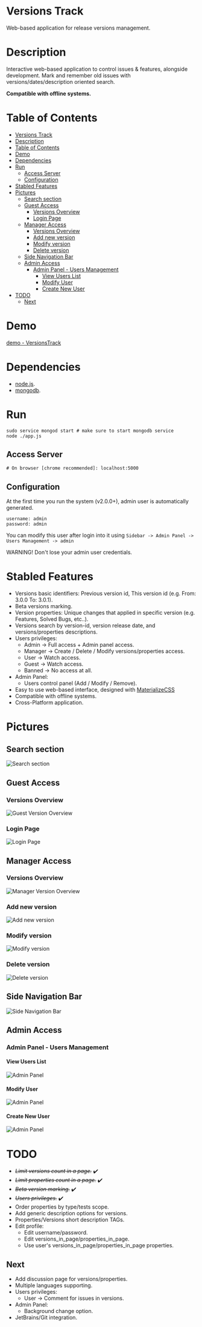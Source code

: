 <!--[![Github All Releases](https://img.shields.io/github/downloads/korelkashri/VersionsTrack/total.svg)]()-->

# Versions Track
Web-based application for release versions management.

# Description
Interactive web-based application to control issues & features, alongside development.
Mark and remember old issues with versions/dates/description oriented search.

**Compatible with offline systems.**

Table of Contents
=================
   * [Versions Track](#versions-track)
   * [Description](#description)
   * [Table of Contents](#table-of-contents)
   * [Demo](#demo)
   * [Dependencies](#dependencies)
   * [Run](#run)
      * [Access Server](#access-server)
      * [Configuration](#configuration)
   * [Stabled Features](#stabled-features)
   * [Pictures](#pictures)
      * [Search section](#search-section)
      * [Guest Access](#guest-access)
         * [Versions Overview](#versions-overview)
         * [Login Page](#login-page)
      * [Manager Access](#manager-access)
         * [Versions Overview](#versions-overview-1)
         * [Add new version](#add-new-version)
         * [Modify version](#modify-version)
         * [Delete version](#delete-version)
      * [Side Navigation Bar](#side-navigation-bar)
      * [Admin Access](#admin-access)
         * [Admin Panel - Users Management](#admin-panel---users-management)
            * [View Users List](#view-users-list)
            * [Modify User](#modify-user)
            * [Create New User](#create-new-user)
   * [TODO](#todo)
      * [Next](#next)

# Demo
[demo - VersionsTrack](https://versions-track.herokuapp.com/)

# Dependencies
* [node.js](https://nodejs.org/en/).
* [mongodb](https://www.mongodb.com/).

# Run
```
sudo service mongod start # make sure to start mongodb service
node ./app.js
```

## Access Server
```
# On browser [chrome recommended]: localhost:5000
```

## Configuration
At the first time you run the system (v2.0.0+), admin user is automatically generated.
```
username: admin
password: admin
```
You can modify this user after login into it using ```Sidebar -> Admin Panel -> Users Management -> admin```

WARNING! Don't lose your admin user credentials.

# Stabled Features
* Versions basic identifiers: Previous version id, This version id (e.g. From: 3.0.0 To: 3.0.1).
* Beta versions marking.
* Version properties: Unique changes that applied in specific version (e.g. Features, Solved Bugs, etc..).
* Versions search by version-id, version release date, and versions/properties descriptions.
* Users privileges:
    * Admin    -> Full access + Admin panel access.
    * Manager  -> Create / Delete / Modify versions/properties access.
    * User     -> Watch access.
    * Guest    -> Watch access.
    * Banned   -> No access at all.
* Admin Panel:
    * Users control panel (Add / Modify / Remove).
* Easy to use web-based interface, designed with [MaterializeCSS](https://materializecss.com/)
* Compatible with offline systems.
* Cross-Platform application.

# Pictures

## Search section
![Search section](docs/images/version2.0.0/VersionsTrack-12-Search.png)

## Guest Access
### Versions Overview
![Guest Version Overview](docs/images/version2.0.0/VersionsTrack-21-GuestVersionsList.png)

### Login Page
![Login Page](docs/images/version2.0.0/VersionsTrack-22-LoginPage.png)

## Manager Access
### Versions Overview
![Manager Version Overview](docs/images/version2.0.0/VersionsTrack-24-ManagerAccessAddProperty.png)

### Add new version
![Add new version](docs/images/version2.0.0/VersionsTrack-210-AddNewVersion.png)

### Modify version
![Modify version](docs/images/version2.0.0/VersionsTrack-23-ModifyVersion.png)

### Delete version
![Delete version](docs/images/version2.0.0/VersionsTrack-25-DeleteVersion.png)

## Side Navigation Bar
![Side Navigation Bar](docs/images/version2.0.0/VersionsTrack-26-SideNav.png)

## Admin Access
### Admin Panel - Users Management
#### View Users List
![Admin Panel](docs/images/version2.0.0/VersionsTrack-27-AdminPanelUsersManagement.png)

#### Modify User
![Admin Panel](docs/images/version2.0.0/VersionsTrack-28-AdminPanelModifyUser.png)

#### Create New User
![Admin Panel](docs/images/version2.0.0/VersionsTrack-29-AdminPanelCreateNewUser.png)

# TODO
* *~~Limit versions count in a page.~~* :heavy_check_mark:
* *~~Limit properties count in a page.~~* :heavy_check_mark:
* *~~Beta version marking.~~* :heavy_check_mark:
* *~~Users privileges.~~* :heavy_check_mark:
* Order properties by type/tests scope.
* Add generic description options for versions.
* Properties/Versions short description TAGs.
* Edit profile:
    * Edit username/password.
    * Edit versions_in_page/properties_in_page.
    * Use user's versions_in_page/properties_in_page properties.

## Next
* Add discussion page for versions/properties.
* Multiple languages supporting.
* Users privileges:
    * User     -> Comment for issues in versions.
* Admin Panel:
    * Background change option.
* JetBrains/Git integration.